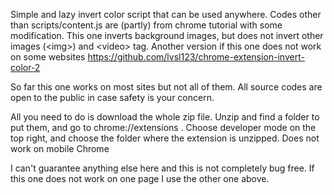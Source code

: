 Simple and lazy invert color script that can be used anywhere. Codes other than scripts/content.js are (partly) from chrome tutorial with some modification. 
This one inverts background images, but does not invert other images (&lt;img&gt;) and &lt;video&gt; tag. Another version if this one does not work on some websites https://github.com/lvsl123/chrome-extension-invert-color-2

So far this one works on most sites but not all of them. All source codes are open to the public in case safety is your concern.

All you need to do is download the whole zip file. Unzip and find a folder to put them, and go to chrome://extensions . Choose developer mode on the top right, and choose the folder where the extension is unzipped. Does not work on mobile Chrome

I can't guarantee anything else here and this is not completely bug free. If this one does not work on one page I use the other one above.
